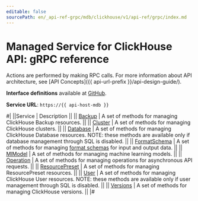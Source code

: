 ```yaml
---
editable: false
sourcePath: en/_api-ref-grpc/mdb/clickhouse/v1/api-ref/grpc/index.md
---
```


# Managed Service for ClickHouse API: gRPC reference

Actions are performed by making RPC calls. For more information about API architecture, see [API Concepts]({{ api-url-prefix }}/api-design-guide/).

**Interface definitions** available at [GitHub](https://github.com/yandex-cloud/cloudapi/tree/master/yandex/cloud/mdb/clickhouse/v1).

**Service URL**: `https://{{ api-host-mdb }}`

#|
||Service | Description ||
|| [Backup](Backup/index.md) | A set of methods for managing ClickHouse Backup resources. ||
|| [Cluster](Cluster/index.md) | A set of methods for managing ClickHouse clusters. ||
|| [Database](Database/index.md) | A set of methods for managing ClickHouse Database resources.
NOTE: these methods are available only if database management through SQL is disabled. ||
|| [FormatSchema](FormatSchema/index.md) | A set of methods for managing [format schemas](https://clickhouse.com/docs/en/interfaces/formats) for input and output data. ||
|| [MlModel](MlModel/index.md) | A set of methods for managing machine learning models. ||
|| [Operation](Operation/index.md) | A set of methods for managing operations for asynchronous API requests. ||
|| [ResourcePreset](ResourcePreset/index.md) | A set of methods for managing ResourcePreset resources. ||
|| [User](User/index.md) | A set of methods for managing ClickHouse User resources.
NOTE: these methods are available only if user management through SQL is disabled. ||
|| [Versions](Versions/index.md) | A set of methods for managing ClickHouse versions. ||
|#